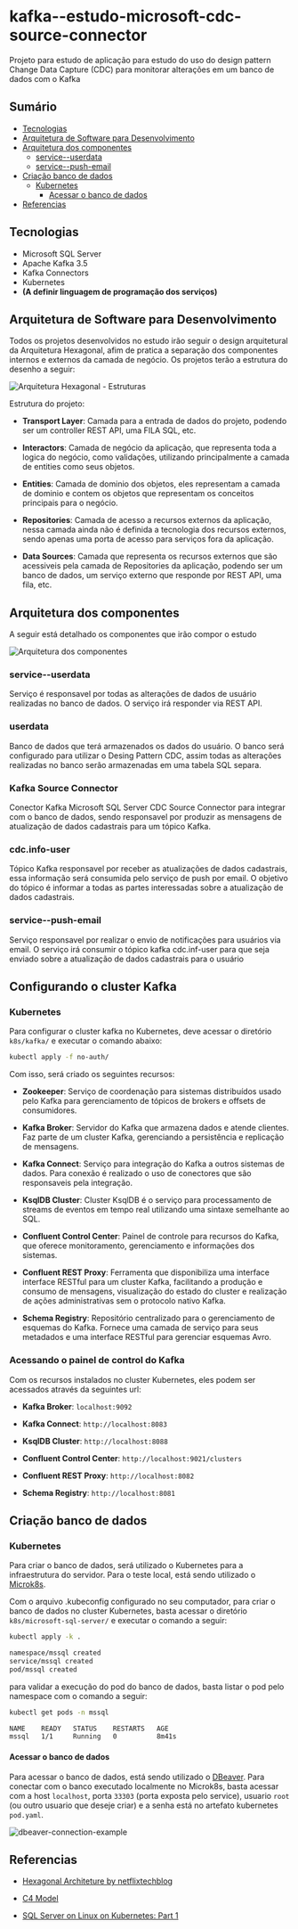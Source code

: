 # kafka--estudo-microsoft-cdc-source-connector
Projeto para estudo de aplicação para estudo do uso do design pattern Change Data Capture (CDC) para monitorar alterações em um banco de dados com o Kafka


## Sumário
- [Tecnologias](#tecnologias)
- [Arquitetura de Software para Desenvolvimento](#arquitetura-de-software-para-desenvolvimento)
- [Arquitetura dos componentes](#arquitetura-dos-componentes)
    - [service--userdata](#service--userdata)
    - [service--push-email](#service--push-email)
- [Criação banco de dados](#criação-banco-de-dados)
    - [Kubernetes](#kubernetes)
        - [Acessar o banco de dados](#acessar-o-banco-de-dados)
- [Referencias](#referencias)

## Tecnologias

- Microsoft SQL Server
- Apache Kafka 3.5
- Kafka Connectors
- Kubernetes
- **(A definir linguagem de programação dos serviços)**


## Arquitetura de Software para Desenvolvimento

Todos os projetos desenvolvidos no estudo irão seguir o design arquitetural da Arquitetura Hexagonal, afim de pratica a separação dos componentes internos e externos da camada de negócio. Os projetos terão a estrutura do desenho a seguir:

![Arquitetura Hexagonal - Estruturas](./imgs/Hexagonal-architecture-draw-structures.png)


Estrutura do projeto:

- **Transport Layer**: Camada para a entrada de dados do projeto, podendo ser um controller REST API, uma FILA SQL, etc.

- **Interactors**: Camada de negócio da aplicação, que representa toda a logica do negócio, como validações, utilizando principalmente a camada de entities como seus objetos.

- **Entities**: Camada de dominio dos objetos, eles representam a camada de dominio e contem os objetos que representam os conceitos principais para o negócio.

- **Repositories**: Camada de acesso a recursos externos da aplicação, nessa camada ainda não é definida a tecnologia dos recursos externos, sendo apenas uma porta de acesso para serviços fora da aplicação.

- **Data Sources**: Camada que representa os recursos externos que são acessiveis pela camada de Repositories da aplicação, podendo ser um banco de dados, um serviço externo que responde por REST API, uma fila, etc.


## Arquitetura dos componentes

A seguir está detalhado os componentes que irão compor o estudo

![Arquitetura dos componentes](./imgs/CRUD-&-CDC.drawio.svg)


### service--userdata
Serviço é responsavel por todas as alterações de dados de usuário realizadas no banco de dados. O serviço irá responder via REST API.

### userdata
Banco de dados que terá armazenados os dados do usuário. O banco será configurado para utilizar o Desing Pattern CDC, assim todas as alterações realizadas no banco serão armazenadas em uma tabela SQL separa.

### Kafka Source Connector
Conector Kafka Microsoft SQL Server CDC Source Connector para integrar com o banco de dados, sendo responsavel por produzir as mensagens de atualização de dados cadastrais para um tópico Kafka.

### cdc.info-user
Tópico Kafka responsavel por receber as atualizações de dados cadastrais, essa informação será consumida pelo serviço de push por email. O objetivo do tópico é informar a todas as partes interessadas sobre a atualização de dados cadastrais.


### service--push-email
Serviço responsavel por realizar o envio de notificações para usuários via email. O serviço irá consumir o tópico kafka cdc.inf-user para que seja enviado sobre a atualização de dados cadastrais para o usuário


## Configurando o cluster Kafka

### Kubernetes
Para configurar o cluster kafka no Kubernetes, deve acessar o diretório  ```k8s/kafka/``` e executar o comando abaixo:

```sh
kubectl apply -f no-auth/
```

Com isso, será criado os seguintes recursos:

- **Zookeeper**: Serviço de coordenação para sistemas distribuídos usado pelo Kafka para gerenciamento de tópicos de brokers e offsets de consumidores.

- **Kafka Broker**: Servidor do Kafka que armazena dados e atende clientes. Faz parte de um cluster Kafka, gerenciando a persistência e replicação de mensagens.

- **Kafka Connect**: Serviço para integração do Kafka a outros sistemas de dados. Para conexão é realizado o uso de conectores que são responsaveis pela integração.

- **KsqlDB Cluster**: Cluster KsqlDB é o serviço para processamento de streams de eventos em tempo real utilizando uma sintaxe semelhante ao SQL.

- **Confluent Control Center**: Painel de controle para recursos do Kafka, que oferece monitoramento, gerenciamento e informações dos sistemas.

- **Confluent REST Proxy**: Ferramenta que disponibiliza uma interface interface RESTful para um cluster Kafka, facilitando a produção e consumo de mensagens, visualização do estado do cluster e realização de ações administrativas sem o protocolo nativo Kafka.

- **Schema Registry**: Repositório centralizado para o gerenciamento de esquemas do Kafka. Fornece uma camada de serviço para seus metadados e uma interface RESTful para gerenciar esquemas Avro.

### Acessando o painel de control do Kafka

Com os recursos instalados no cluster Kubernetes, eles podem ser acessados através da seguintes url:


- **Kafka Broker**: `localhost:9092`

- **Kafka Connect**: `http://localhost:8083`

- **KsqlDB Cluster**: `http://localhost:8088`

- **Confluent Control Center**: `http://localhost:9021/clusters`
 
- **Confluent REST Proxy**: `http://localhost:8082`

- **Schema Registry**: `http://localhost:8081`

## Criação banco de dados


### Kubernetes

Para criar o banco de dados, será utilizado o Kubernetes para a infraestrutura do servidor. Para o teste local, está sendo utilizado o [Microk8s](https://microk8s.io/).

 Com o arquivo .kubeconfig configurado no seu computador, para criar o banco de dados no cluster Kubernetes, basta acessar o diretório ```k8s/microsoft-sql-server/``` e executar o comando a seguir:

```sh
kubectl apply -k .

namespace/mssql created
service/mssql created
pod/mssql created
```

para validar a execução do pod do banco de dados, basta listar o pod pelo namespace com o comando a seguir:

```sh
kubectl get pods -n mssql

NAME    READY   STATUS    RESTARTS   AGE
mssql   1/1     Running   0          8m41s
```

#### Acessar o banco de dados

Para acessar o banco de dados, está sendo utilizado o [DBeaver](https://dbeaver.io/). Para conectar com o banco executado localmente no Microk8s, basta acessar com a host `localhost`, porta `33303` (porta exposta pelo service), usuario `root` (ou outro usuario que deseje criar) e a senha está no artefato kubernetes `pod.yaml`.

![dbeaver-connection-example](./imgs/dbeaver-microk8s-connection-example.png)



## Referencias

- [Hexagonal Architeture by netflixtechblog](https://netflixtechblog.com/ready-for-changes-with-hexagonal-architecture-b315ec967749)
- [C4 Model](https://c4model.com/)

- [SQL Server on Linux on Kubernetes: Part 1](https://www.phillipsj.net/posts/sql-server-on-linux-on-kubernetes-part-1/)